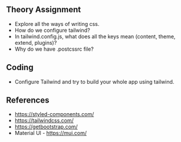 ## Theory Assignment

- Explore all the ways of writing css.
- How do we configure tailwind?
- In tailwind.config.js, what does all the keys mean (content, theme, extend, plugins)?
- Why do we have .postcssrc file?

## Coding

- Configure Tailwind and try to build your whole app using tailwind.

## References

- https://styled-components.com/
- https://tailwindcss.com/
- https://getbootstrap.com/
- Material Ul - https://mui.com/
